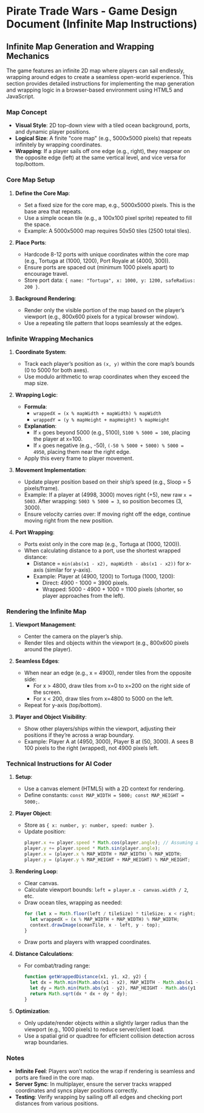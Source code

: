 # Pirate Trade Wars - Game Design Document (Infinite Map Instructions)

## Infinite Map Generation and Wrapping Mechanics
The game features an infinite 2D map where players can sail endlessly, wrapping around edges to create a seamless open-world experience. This section provides detailed instructions for implementing the map generation and wrapping logic in a browser-based environment using HTML5 and JavaScript.

### Map Concept
- **Visual Style**: 2D top-down view with a tiled ocean background, ports, and dynamic player positions.
- **Logical Size**: A finite "core map" (e.g., 5000x5000 pixels) that repeats infinitely by wrapping coordinates.
- **Wrapping**: If a player sails off one edge (e.g., right), they reappear on the opposite edge (left) at the same vertical level, and vice versa for top/bottom.

### Core Map Setup
1. **Define the Core Map**:
   - Set a fixed size for the core map, e.g., 5000x5000 pixels. This is the base area that repeats.
   - Use a simple ocean tile (e.g., a 100x100 pixel sprite) repeated to fill the space.
   - Example: A 5000x5000 map requires 50x50 tiles (2500 total tiles).

2. **Place Ports**:
   - Hardcode 8-12 ports with unique coordinates within the core map (e.g., Tortuga at (1000, 1200), Port Royale at (4000, 300)).
   - Ensure ports are spaced out (minimum 1000 pixels apart) to encourage travel.
   - Store port data: `{ name: "Tortuga", x: 1000, y: 1200, safeRadius: 200 }`.

3. **Background Rendering**:
   - Render only the visible portion of the map based on the player’s viewport (e.g., 800x600 pixels for a typical browser window).
   - Use a repeating tile pattern that loops seamlessly at the edges.

### Infinite Wrapping Mechanics
1. **Coordinate System**:
   - Track each player’s position as `(x, y)` within the core map’s bounds (0 to 5000 for both axes).
   - Use modulo arithmetic to wrap coordinates when they exceed the map size.

2. **Wrapping Logic**:
   - **Formula**: 
     - `wrappedX = (x % mapWidth + mapWidth) % mapWidth`
     - `wrappedY = (y % mapHeight + mapHeight) % mapHeight`
   - **Explanation**: 
     - If `x` goes beyond 5000 (e.g., 5100), `5100 % 5000 = 100`, placing the player at x=100.
     - If `x` goes negative (e.g., -50), `(-50 % 5000 + 5000) % 5000 = 4950`, placing them near the right edge.
   - Apply this every frame to player movement.

3. **Movement Implementation**:
   - Update player position based on their ship’s speed (e.g., Sloop = 5 pixels/frame).
   - Example: If a player at (4998, 3000) moves right (+5), new raw `x = 5003`. After wrapping: `5003 % 5000 = 3`, so position becomes (3, 3000).
   - Ensure velocity carries over: If moving right off the edge, continue moving right from the new position.

4. **Port Wrapping**:
   - Ports exist only in the core map (e.g., Tortuga at (1000, 1200)).
   - When calculating distance to a port, use the shortest wrapped distance:
     - Distance = `min(abs(x1 - x2), mapWidth - abs(x1 - x2))` for x-axis (similar for y-axis).
     - Example: Player at (4900, 1200) to Tortuga (1000, 1200):
       - Direct: 4900 - 1000 = 3900 pixels.
       - Wrapped: 5000 - 4900 + 1000 = 1100 pixels (shorter, so player approaches from the left).

### Rendering the Infinite Map
1. **Viewport Management**:
   - Center the camera on the player’s ship.
   - Render tiles and objects within the viewport (e.g., 800x600 pixels around the player).

2. **Seamless Edges**:
   - When near an edge (e.g., x = 4900), render tiles from the opposite side:
     - For x > 4800, draw tiles from x=0 to x=200 on the right side of the screen.
     - For x < 200, draw tiles from x=4800 to 5000 on the left.
   - Repeat for y-axis (top/bottom).

3. **Player and Object Visibility**:
   - Show other players/ships within the viewport, adjusting their positions if they’re across a wrap boundary.
   - Example: Player A at (4950, 3000), Player B at (50, 3000). A sees B 100 pixels to the right (wrapped), not 4900 pixels left.

### Technical Instructions for AI Coder
1. **Setup**:
   - Use a canvas element (HTML5) with a 2D context for rendering.
   - Define constants: `const MAP_WIDTH = 5000; const MAP_HEIGHT = 5000;`.

2. **Player Object**:
   - Store as `{ x: number, y: number, speed: number }`.
   - Update position: 
     ```javascript
     player.x += player.speed * Math.cos(player.angle); // Assuming angle-based movement
     player.y += player.speed * Math.sin(player.angle);
     player.x = (player.x % MAP_WIDTH + MAP_WIDTH) % MAP_WIDTH;
     player.y = (player.y % MAP_HEIGHT + MAP_HEIGHT) % MAP_HEIGHT;
     ```

3. **Rendering Loop**:
   - Clear canvas.
   - Calculate viewport bounds: `left = player.x - canvas.width / 2`, etc.
   - Draw ocean tiles, wrapping as needed:
     ```javascript
     for (let x = Math.floor(left / tileSize) * tileSize; x < right; x += tileSize) {
       let wrappedX = (x % MAP_WIDTH + MAP_WIDTH) % MAP_WIDTH;
       context.drawImage(oceanTile, x - left, y - top);
     }
     ```
   - Draw ports and players with wrapped coordinates.

4. **Distance Calculations**:
   - For combat/trading range:
     ```javascript
     function getWrappedDistance(x1, y1, x2, y2) {
       let dx = Math.min(Math.abs(x1 - x2), MAP_WIDTH - Math.abs(x1 - x2));
       let dy = Math.min(Math.abs(y1 - y2), MAP_HEIGHT - Math.abs(y1 - y2));
       return Math.sqrt(dx * dx + dy * dy);
     }
     ```

5. **Optimization**:
   - Only update/render objects within a slightly larger radius than the viewport (e.g., 1000 pixels) to reduce server/client load.
   - Use a spatial grid or quadtree for efficient collision detection across wrap boundaries.

### Notes
- **Infinite Feel**: Players won’t notice the wrap if rendering is seamless and ports are fixed in the core map.
- **Server Sync**: In multiplayer, ensure the server tracks wrapped coordinates and syncs player positions correctly.
- **Testing**: Verify wrapping by sailing off all edges and checking port distances from various positions.